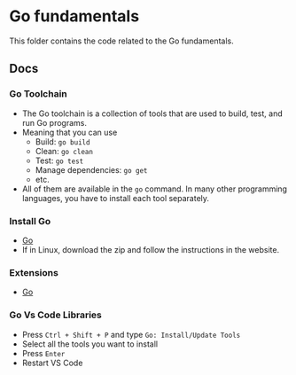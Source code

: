# Go fundamentals

This folder contains the code related to the Go fundamentals.

## Docs

### Go Toolchain

- The Go toolchain is a collection of tools that are used to build, test, and run Go programs.
- Meaning that you can use
  - Build: `go build`
  - Clean: `go clean`
  - Test: `go test`
  - Manage dependencies: `go get`
  - etc.
- All of them are available in the `go` command. In many other programming languages, you have to install each tool separately.

### Install Go

- [Go](https://go.dev/doc/install)
- If in Linux, download the zip and follow the instructions in the website.

### Extensions

- [Go](https://marketplace.visualstudio.com/items?itemName=golang.Go)

### Go Vs Code Libraries

- Press `Ctrl + Shift + P` and type `Go: Install/Update Tools`
- Select all the tools you want to install
- Press `Enter`
- Restart VS Code
